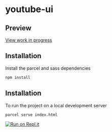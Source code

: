 # youtube-ui

## Preview

[View work in progress](https://machieajones.github.io/youtube-ui/)

## Installation

Install the parcel and sass dependencies

```bash
npm install
```

## Installation

To run the project on a local development server

```bash
parcel serve index.html
```
[![Run on Repl.it](https://repl.it/badge/github/machieajones/youtube-ui)](https://repl.it/github/machieajones/youtube-ui)